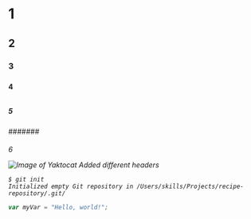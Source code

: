 #  <h1> 1
##  <h2> 2
###  <h3> 3
#####  <h4> 4
######  <h5> 5
#######  <h6> 6

![Image of Yaktocat](https://octodex.github.com/images/yaktocat.png)
Added different headers

```
$ git init
Initialized empty Git repository in /Users/skills/Projects/recipe-repository/.git/
```

``` javascript
var myVar = "Hello, world!";
```
